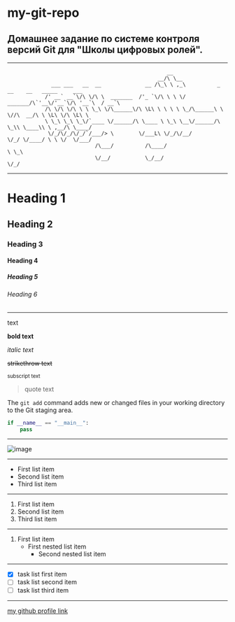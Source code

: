 # my-git-repo
## Домашнее задание по системе контроля версий Git для "Школы цифровых ролей".
---
```
                                                   __                                           
                                                __/\ \__                                        
              ___ ___   __  __              __ /\_\ \ ,_\          _ __    __   _____     ___   
            /' __` __`\/\ \/\ \  _______  /'_ `\/\ \ \ \/  _______/\`'__\/'__`\/\ '__`\  / __`\ 
            /\ \/\ \/\ \ \ \_\ \/\______\/\ \L\ \ \ \ \ \_/\______\ \ \//\  __/\ \ \L\ \/\ \L\ \
            \ \_\ \_\ \_\/`____ \/______/\ \____ \ \_\ \__\/______/\ \_\\ \____\\ \ ,__/\ \____/
             \/_/\/_/\/_/`/___/> \        \/___L\ \/_/\/__/         \/_/ \/____/ \ \ \/  \/___/ 
                            /\___/          /\____/                               \ \_\         
                            \/__/           \_/__/                                 \/_/         
```
---

# Heading 1
## Heading 2
### Heading 3
#### Heading 4
##### Heading 5
###### Heading 6

---

text

**bold text**

*italic text*

~~strikethrow text~~

<sub> subscript text </sub> 

> quote text

The `git add` command adds new or changed files in your working directory to the Git staging area.

```python
if __name__ == "__main__":
    pass
```

---

![image](https://github.com/veledara/my-git-repo/assets/71222580/6c112ba3-a9dd-4b02-bbc6-b51e9f366660)

---

* First list item
* Second list item
* Third list item
  
---

1. First list item
1. Second list item
1. Third list item

---

1. First list item
   - First nested list item
     - Second nested list item

---

- [x] task list first item
- [ ] task list second item
- [ ] task list third item

---
[my github profile link](https://github.com/veledara)
